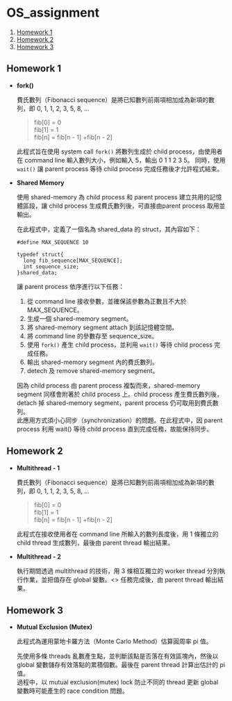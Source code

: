 # OS_assignment #

1.   [Homework 1](#hw1)
2.   [Homework 2](#hw2)
3.   [Homework 3](#hw3)

<h2 id="hw1">Homework 1</h2>

- **fork()**

  費氏數列（Fibonacci sequence）是將已知數列前兩項相加成為新項的數列，即 0, 1, 1, 2, 3, 5, 8, …

  > fib[0] = 0 <br>
  > fib[1] = 1 <br>
  > fib[n] = fib[n - 1] +fib[n - 2]

  此程式旨在使用 system call `fork()` 將數列生成於 child process，由使用者在 command line 輸入數列大小，例如輸入 5，輸出 0 1 1 2 3 5。
同時，使用 `wait()` 讓 parent process 等待 child process 完成任務後才允許程式結束。

- **Shared Memory**

  使用 shared-memory 為 child process 和 parent process 建立共用的記憶體區段，讓 child process 生成費氏數列後，可直接由parent process 取用並輸出。
  
  在此程式中，定義了一個名為 shared_data 的 struct，其內容如下：
  
      #define MAX_SEQUENCE 10
      
      typedef struct{
        long fib_sequence[MAX_SEQUENCE];
        int sequence_size;
      }shared_data;

  讓 parent process 依序進行以下任務：
  1.	從 command line 接收參數，並確保該參數為正數且不大於 MAX_SEQUENCE。
  2.	生成一個 shared-memory segment。
  3.	將 shared-memory segment attach 到該記憶體空間。
  4.	將 command line 的參數存至 sequence_size。
  5.	使用 `fork()` 產生 child process，並利用 `wait()` 等待 child process 完成任務。
  6.	輸出 shared-memory segment 內的費氏數列。
  7.	detech 及 remove shared-memory segment。
  
  因為 child process 由 parent process 複製而來，shared-memory segment 同樣會附著於 child process 上。child process 產生費氏數列後，detach 掉 shared-memory segment，parent process 仍可取用到費氏數列。<br>
  此應用方式須小心同步（synchronization）的問題。在此程式中，因 parent process 利用 wait() 等待 child process 直到完成任務，故能保持同步。

<h2 id="hw2">Homework 2</h2>

- **Multithread - 1**

  費氏數列（Fibonacci sequence）是將已知數列前兩項相加成為新項的數列，即 0, 1, 1, 2, 3, 5, 8, …

  > fib[0] = 0 <br>
  > fib[1] = 1 <br>
  > fib[n] = fib[n - 1] +fib[n - 2]

  此程式在接收使用者在 command line 所輸入的數列長度後，用 1 條獨立的 child thread 生成數列，最後由 parent thread 輸出結果。
  
- **Multithread - 2**
  
  執行期間透過 multithread 的技術，用 3 條相互獨立的 worker thread 分別執行作業，並把值存在 global 變數。<>
  任務完成後，由 parent thread 輸出結果。
  
<h2 id="hw3">Homework 3</h2>

- **Mutual Exclusion (Mutex)**

  此程式為運用蒙地卡羅方法（Monte Carlo Method）估算圓周率 pi 值。

  先使用多條 threads 亂數產生點，並判斷該點是否落在有效區塊內，然後以 global 變數儲存有效落點的累積個數。最後在 parent thread 計算出估計的 pi 值。<br>
  過程中，以 mutual exclusion(mutex) lock 防止不同的 thread 更新 global 變數時可能產生的 race condition 問題。
